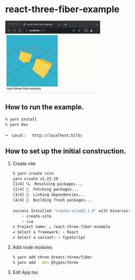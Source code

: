 # react-three-fiber-example

<img src="./demo.gif" width="300" />

## How to run the example.

```sh
% yarn install
% yarn dev

➜  Local:   http://localhost:5173/
```

## How to set up the initial construction.

1. Create vite

   ```sh
   % yarn create vite
   yarn create v1.22.19
   [1/4] 🔍  Resolving packages...
   [2/4] 🚚  Fetching packages...
   [3/4] 🔗  Linking dependencies...
   [4/4] 🔨  Building fresh packages...

   success Installed "create-vite@3.1.0" with binaries:
       - create-vite
       - cva
   ✔ Project name: … react-three-fiber-example
   ✔ Select a framework: › React
   ✔ Select a variant: › TypeScript
   ```

1. Add node modules

   ```sh
   % yarn add three @react-three/fiber
   % yarn add --dev @types/three
   ```

1. Edit App.tsx
